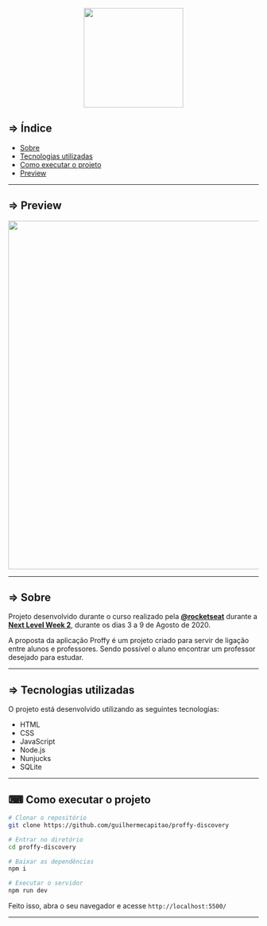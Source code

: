 <p align="center">
  <img src="https://ik.imagekit.io/pliniopereira92/nlw_GusXaU7Ea.svg" width="200">
</p>

## => Índice

- [Sobre](#-Sobre)
- [Tecnologias utilizadas](#-Tecnologias-utilizadas)
- [Como executar o projeto](#-Como-executar-o-projeto)
- [Preview](#-Preview)

---

## => Preview 

<p align="center">
  <img src="https://ik.imagekit.io/pliniopereira92/pagina_inicial_proffy_WUQnWxf_I.jpg" width="700" >
</p>

---

## => Sobre 

Projeto desenvolvido durante o curso realizado pela **[@rocketseat](https://github.com/Rocketseat)** durante a **[Next Level Week 2](https://nextlevelweek.com/)**, durante os dias 3 a 9 de Agosto de 2020.

A proposta da aplicação Proffy é um projeto criado para servir de ligação entre alunos e professores. Sendo possível o aluno encontrar um professor desejado para estudar.

--- 

## => Tecnologias utilizadas

O projeto está desenvolvido utilizando as seguintes tecnologias:

- HTML
- CSS
- JavaScript
- Node.js 
- Nunjucks 
- SQLite 

--- 

## ⌨ Como executar o projeto

```bash
# Clonar o repositório
git clone https://github.com/guilhermecapitao/proffy-discovery

# Entrar no diretório
cd proffy-discovery

# Baixar as dependências
npm i

# Executar o servidor
npm run dev
```

Feito isso, abra o seu navegador e acesse `http://localhost:5500/`

---
